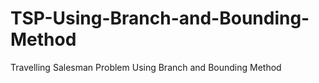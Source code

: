 # TSP-Using-Branch-and-Bounding-Method
Travelling Salesman Problem Using Branch and Bounding Method
